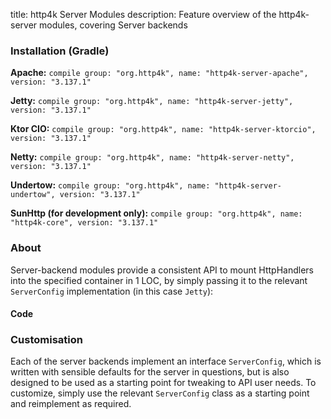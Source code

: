 title: http4k Server Modules
description: Feature overview of the http4k-server modules, covering Server backends

### Installation (Gradle)
**Apache:** ```compile group: "org.http4k", name: "http4k-server-apache", version: "3.137.1"```

**Jetty:** ```compile group: "org.http4k", name: "http4k-server-jetty", version: "3.137.1"```

**Ktor CIO:** ```compile group: "org.http4k", name: "http4k-server-ktorcio", version: "3.137.1"```

**Netty:** ```compile group: "org.http4k", name: "http4k-server-netty", version: "3.137.1"```

**Undertow:** ```compile group: "org.http4k", name: "http4k-server-undertow", version: "3.137.1"```

**SunHttp (for development only):** ```compile group: "org.http4k", name: "http4k-core", version: "3.137.1"```

### About
Server-backend modules provide a consistent API to mount HttpHandlers into the specified container in 1 LOC, by 
simply passing it to the relevant `ServerConfig` implementation (in this case `Jetty`):

#### Code [<img class="octocat"/>](https://github.com/http4k/http4k/blob/master/src/docs/guide/modules/servers/example_http.kt)
<script src="https://gist-it.appspot.com/https://github.com/http4k/http4k/blob/master/src/docs/guide/modules/servers/example_http.kt"></script>

### Customisation
Each of the server backends implement an interface `ServerConfig`, which is written with sensible defaults for the server in questions, 
but is also designed to be used as a starting point for tweaking to API user needs. To customize, simply use the relevant `ServerConfig` 
class as a starting point and reimplement as required.

